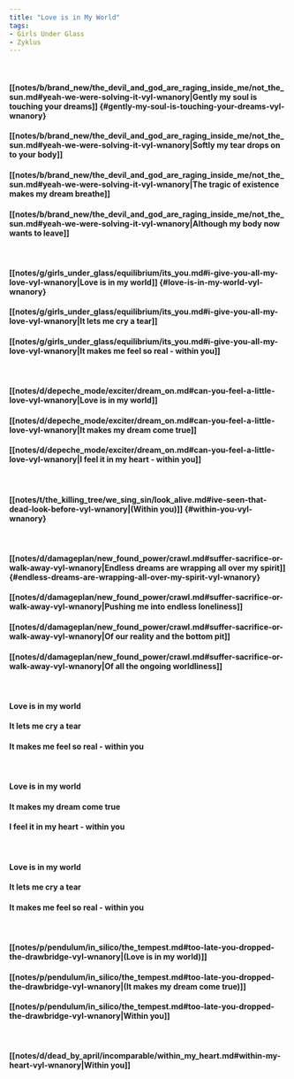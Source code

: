 ```yaml
---
title: "Love is in My World"
tags:
- Girls Under Glass
- Zyklus
---
```

&nbsp;
#### [[notes/b/brand_new/the_devil_and_god_are_raging_inside_me/not_the_sun.md#yeah-we-were-solving-it-vyl-wnanory|Gently my soul is touching your dreams]] {#gently-my-soul-is-touching-your-dreams-vyl-wnanory}
#### [[notes/b/brand_new/the_devil_and_god_are_raging_inside_me/not_the_sun.md#yeah-we-were-solving-it-vyl-wnanory|Softly my tear drops on to your body]]
#### [[notes/b/brand_new/the_devil_and_god_are_raging_inside_me/not_the_sun.md#yeah-we-were-solving-it-vyl-wnanory|The tragic of existence makes my dream breathe]]
#### [[notes/b/brand_new/the_devil_and_god_are_raging_inside_me/not_the_sun.md#yeah-we-were-solving-it-vyl-wnanory|Although my body now wants to leave]]
&nbsp;
#### [[notes/g/girls_under_glass/equilibrium/its_you.md#i-give-you-all-my-love-vyl-wnanory|Love is in my world]] {#love-is-in-my-world-vyl-wnanory}
#### [[notes/g/girls_under_glass/equilibrium/its_you.md#i-give-you-all-my-love-vyl-wnanory|It lets me cry a tear]]
#### [[notes/g/girls_under_glass/equilibrium/its_you.md#i-give-you-all-my-love-vyl-wnanory|It makes me feel so real - within you]]
&nbsp;
#### [[notes/d/depeche_mode/exciter/dream_on.md#can-you-feel-a-little-love-vyl-wnanory|Love is in my world]]
#### [[notes/d/depeche_mode/exciter/dream_on.md#can-you-feel-a-little-love-vyl-wnanory|It makes my dream come true]]
#### [[notes/d/depeche_mode/exciter/dream_on.md#can-you-feel-a-little-love-vyl-wnanory|I feel it in my heart - within you]]
&nbsp;
#### [[notes/t/the_killing_tree/we_sing_sin/look_alive.md#ive-seen-that-dead-look-before-vyl-wnanory|(Within you)]] {#within-you-vyl-wnanory}
&nbsp;
#### [[notes/d/damageplan/new_found_power/crawl.md#suffer-sacrifice-or-walk-away-vyl-wnanory|Endless dreams are wrapping all over my spirit]] {#endless-dreams-are-wrapping-all-over-my-spirit-vyl-wnanory}
#### [[notes/d/damageplan/new_found_power/crawl.md#suffer-sacrifice-or-walk-away-vyl-wnanory|Pushing me into endless loneliness]]
#### [[notes/d/damageplan/new_found_power/crawl.md#suffer-sacrifice-or-walk-away-vyl-wnanory|Of our reality and the bottom pit]]
#### [[notes/d/damageplan/new_found_power/crawl.md#suffer-sacrifice-or-walk-away-vyl-wnanory|Of all the ongoing worldliness]]
&nbsp;
#### Love is in my world
#### It lets me cry a tear
#### It makes me feel so real - within you
&nbsp;
#### Love is in my world
#### It makes my dream come true
#### I feel it in my heart - within you
&nbsp;
#### Love is in my world
#### It lets me cry a tear
#### It makes me feel so real - within you
&nbsp;
#### [[notes/p/pendulum/in_silico/the_tempest.md#too-late-you-dropped-the-drawbridge-vyl-wnanory|(Love is in my world)]]
#### [[notes/p/pendulum/in_silico/the_tempest.md#too-late-you-dropped-the-drawbridge-vyl-wnanory|(It makes my dream come true)]]
#### [[notes/p/pendulum/in_silico/the_tempest.md#too-late-you-dropped-the-drawbridge-vyl-wnanory|Within you]]
&nbsp;
#### [[notes/d/dead_by_april/incomparable/within_my_heart.md#within-my-heart-vyl-wnanory|Within you]]

